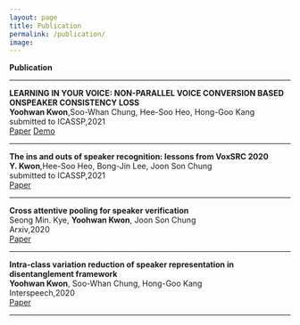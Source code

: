 ```yaml
---
layout: page
title: Publication
permalink: /publication/
image:
---
```


**Publication**
***

**LEARNING IN YOUR VOICE: NON-PARALLEL VOICE CONVERSION BASED ONSPEAKER CONSISTENCY LOSS** <br> **Yoohwan Kwon**,Soo-Whan Chung, Hee-Soo Heo, Hong-Goo Kang <br> submitted to ICASSP,2021 <br> [Paper]() [Demo](https://yoohwankwon.github.io/Learning_in_your_voice/)
***
**The ins and outs of speaker recognition: lessons from VoxSRC 2020** <br> **Y. Kwon**,Hee-Soo Heo, Bong-Jin Lee, Joon Son Chung <br> submitted to ICASSP,2021 <br> [Paper](https://arxiv.org/abs/2010.15809)

***
**Cross attentive pooling for speaker verification** <br>  Seong Min. Kye, **Yoohwan Kwon**, Joon Son Chung <br> Arxiv,2020 <br> [Paper](https://arxiv.org/abs/2008.05983) 

***

**Intra-class variation reduction of speaker representation in disentanglement framework** <br>  **Yoohwan Kwon**, Soo-Whan Chung, Hong-Goo Kang <br> Interspeech,2020 <br> [Paper](https://arxiv.org/abs/2008.01348) 

***

